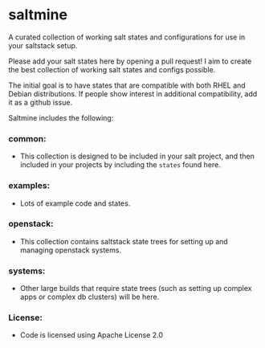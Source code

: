 saltmine
========

A curated collection of working salt states and configurations for use in your saltstack setup.

Please add your salt states here by opening a pull request! I aim to create the best collection of working salt states and configs possible.

The initial goal is to have states that are compatible with both RHEL and Debian distributions. If people show interest in additional compatibility, add it as a github issue.

Saltmine includes the following:

### common:
+ This collection is designed to be included in your salt project, and then included in your projects by including the `states` found here.

### examples:
+ Lots of example code and states.

### openstack:
+ This collection contains saltstack state trees for setting up and managing openstack systems.

### systems:
+ Other large builds that require state trees (such as setting up complex apps or complex db clusters) will be here.  

### License: 
+ Code is licensed using Apache License 2.0
